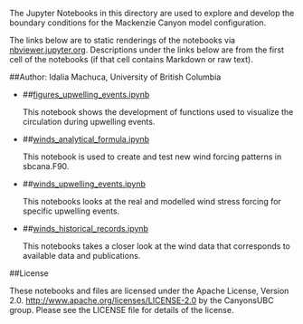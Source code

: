 The Jupyter Notebooks in this directory are used to explore and develop the boundary conditions for the Mackenzie Canyon model configuration.

The links below are to static renderings of the notebooks via
[nbviewer.jupyter.org](http://nbviewer.jupyter.org/).
Descriptions under the links below are from the first cell of the notebooks
(if that cell contains Markdown or raw text).

##Author: Idalia Machuca, University of British Columbia

* ##[figures_upwelling_events.ipynb](http://nbviewer.jupyter.org/urls/bitbucket.org/CanyonsUBC/mackenzie_canyon/raw/tip/conditions/notebooks/figures_upwelling_events.ipynb)  
    
    This notebook shows the development of functions used to visualize the circulation during upwelling events.  

* ##[winds_analytical_formula.ipynb](http://nbviewer.jupyter.org/urls/bitbucket.org/CanyonsUBC/mackenzie_canyon/raw/tip/conditions/notebooks/winds_analytical_formula.ipynb)  
    
    This notebook is used to create and test new wind forcing patterns in sbcana.F90.  

* ##[winds_upwelling_events.ipynb](http://nbviewer.jupyter.org/urls/bitbucket.org/CanyonsUBC/mackenzie_canyon/raw/tip/conditions/notebooks/winds_upwelling_events.ipynb)  
    
    This notebooks looks at the real and modelled wind stress forcing for specific upwelling events.  

* ##[winds_historical_records.ipynb](http://nbviewer.jupyter.org/urls/bitbucket.org/CanyonsUBC/mackenzie_canyon/raw/tip/conditions/notebooks/winds_historical_records.ipynb)  
    
    This notebooks takes a closer look at the wind data that corresponds to available data and publications.  


##License

These notebooks and files are licensed under the Apache License, Version 2.0.
http://www.apache.org/licenses/LICENSE-2.0 by the CanyonsUBC group.
Please see the LICENSE file for details of the license.
